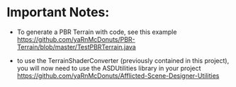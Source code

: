 # Important Notes:


- To generate a PBR Terrain with code, see this example
https://github.com/yaRnMcDonuts/PBR-Terrain/blob/master/TestPBRTerrain.java


- to use the TerrainShaderConverter (previously contained in this project), you will now need to use the ASDUtilities library in your project https://github.com/yaRnMcDonuts/Afflicted-Scene-Designer-Utilities

